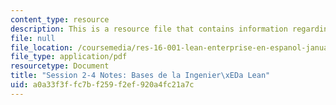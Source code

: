 ```yaml
---
content_type: resource
description: This is a resource file that contains information regarding session 2-4.
file: null
file_location: /coursemedia/res-16-001-lean-enterprise-en-espanol-january-iap-2012/a0a33f3ffc7bf259f2ef920a4fc21a7c_MITRES_16_001IAP12_2-4_Eng.pdf
file_type: application/pdf
resourcetype: Document
title: "Session 2-4 Notes: Bases de la Ingenier\xEDa Lean"
uid: a0a33f3f-fc7b-f259-f2ef-920a4fc21a7c
---
```

